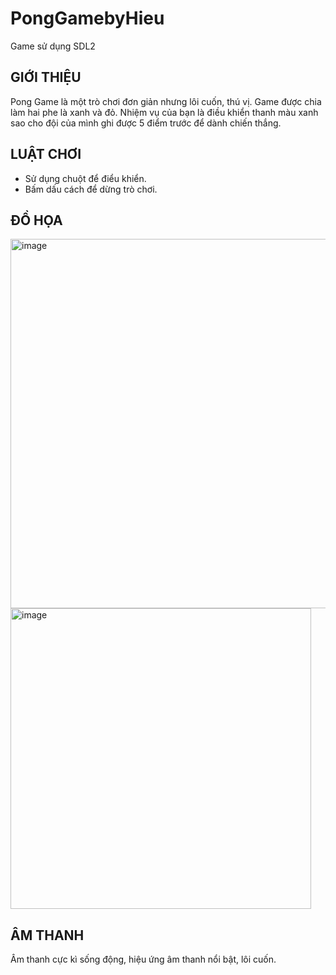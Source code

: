 # PongGamebyHieu
Game sử dụng SDL2

## GIỚI THIỆU
  Pong Game là một trò chơi đơn giản nhưng lôi cuốn, thú vị. Game được chia làm hai phe là xanh và đỏ. Nhiệm vụ của bạn là điều khiển thanh màu xanh sao cho đội của mình ghi được 5 điểm trước để dành chiến thắng.
  
## LUẬT CHƠI
- Sử dụng chuột để điểu khiển.
- Bấm dấu cách để dừng trò chơi.

## ĐỒ HỌA
<img width="591" alt="image" src="https://user-images.githubusercontent.com/124886650/234617719-41facb05-cc39-4f9c-8344-8cf7b9ece232.png">
<img width="481" alt="image" src="https://user-images.githubusercontent.com/124886650/234618669-caa36b5f-179f-4f4c-bbfd-f8165bf76883.png">



## ÂM THANH
 Âm thanh cực kì sống động, hiệu ứng âm thanh nổi bật, lôi cuốn.
